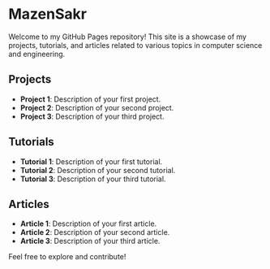 # MazenSakr

Welcome to my GitHub Pages repository! This site is a showcase of my projects, tutorials, and articles related to various topics in computer science and engineering.

## Projects
- **Project 1**: Description of your first project.
- **Project 2**: Description of your second project.
- **Project 3**: Description of your third project.

## Tutorials
- **Tutorial 1**: Description of your first tutorial.
- **Tutorial 2**: Description of your second tutorial.
- **Tutorial 3**: Description of your third tutorial.

## Articles
- **Article 1**: Description of your first article.
- **Article 2**: Description of your second article.
- **Article 3**: Description of your third article.

Feel free to explore and contribute!
